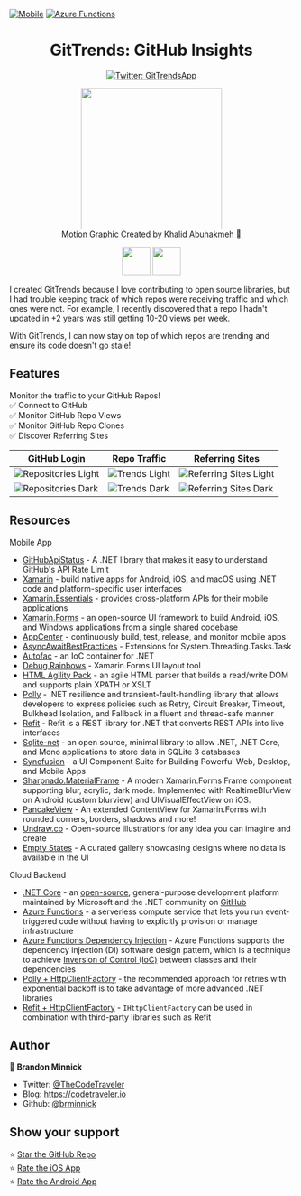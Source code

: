 [![Mobile](https://github.com/brminnick/GitTrends/actions/workflows/mobile.yml/badge.svg)](https://github.com/brminnick/GitTrends/actions/workflows/mobile.yml) [![Azure Functions](https://github.com/brminnick/GitTrends/workflows/Azure%20Functions/badge.svg)](https://github.com/brminnick/GitTrends/actions?query=workflow%3A%22Azure+Functions%22)

<div class="header" align="center">
  <h1 align="center">GitTrends: GitHub Insights</h1>
</div>
<p align="center">
  <a href="https://twitter.com/GitTrendsApp">
    <img alt="Twitter: GitTrendsApp" src="https://img.shields.io/twitter/follow/GitTrendsApp.svg?style=social" target="_blank" />
  </a>
</p>

<p align="center" >
  <a href="https://twitter.com/buhakmeh/status/1273974920649805825?s=20">
    <img src="https://user-images.githubusercontent.com/13558917/85167001-fc4db180-b21c-11ea-9055-bddb158542a7.gif" height="250"/> 
    </br>
    Motion Graphic Created by Khalid Abuhakmeh 🙌
  </a>
</p>

<p align="center">
  <a href="https://apps.apple.com/app/gittrends-github-insights/id1500300399">
    <img src="https://user-images.githubusercontent.com/13558917/75712535-ed96bb00-5c7c-11ea-8bd4-e9bd36365bb2.png" height="50"/> 
  </a>
  <a href="https://play.google.com/store/apps/details?id=com.minnick.gittrends"> 
    <img src="https://user-images.githubusercontent.com/13558917/75712286-8d077e00-5c7c-11ea-86f0-cd693630eee0.png" height="50" />
  </a>
</p>

I created GitTrends because I love contributing to open source libraries, but I had trouble keeping track of which repos were receiving traffic and which ones were not. For example, I recently discovered that a repo I hadn't updated in +2 years was still getting 10-20 views per week. 

With GitTrends, I can now stay on top of which repos are trending and ensure its code doesn't go stale!

## Features

Monitor the traffic to your GitHub Repos!<br/>
✅ Connect to GitHub <br/>
✅ Monitor GitHub Repo Views <br/>
✅ Monitor GitHub Repo Clones <br/>
✅ Discover Referring Sites <br/>

| GitHub Login | Repo Traffic | Referring Sites |
| -- | -- | -- |
| ![Repositories Light](https://user-images.githubusercontent.com/13558917/81881433-02c57b00-9545-11ea-920c-27b5b54f19c1.gif) | ![Trends Light](https://user-images.githubusercontent.com/13558917/81881263-921e5e80-9544-11ea-9bf8-a85ae9b59191.gif) | ![Referring Sites Light](https://user-images.githubusercontent.com/13558917/81881331-c6921a80-9544-11ea-93cc-0dbe222de0f9.gif) | 
| ![Repositories Dark](https://user-images.githubusercontent.com/13558917/81881552-5041e800-9545-11ea-8100-7b28731e32cb.gif) | ![Trends Dark](https://user-images.githubusercontent.com/13558917/81882124-c561ed00-9546-11ea-902f-c77f42e78f18.gif) | ![Referring Sites Dark](https://user-images.githubusercontent.com/13558917/81881769-dfe79680-9545-11ea-8047-a1aac99bebdc.gif) | 

## Resources

Mobile App
- [GitHubApiStatus](https://github.com/brminnick/GitHubApiStatus) - A .NET library that makes it easy to understand GitHub's API Rate Limit
- [Xamarin](https://docs.microsoft.com/xamarin/?WT.mc_id=mobile-0000-bramin) - build native apps for Android, iOS, and macOS using .NET code and platform-specific user interfaces
- [Xamarin.Essentials](https://docs.microsoft.com/xamarin/essentials/?WT.mc_id=mobile-0000-bramin) - provides cross-platform APIs for their mobile applications
- [Xamarin.Forms](https://docs.microsoft.com/xamarin/get-started/what-is-xamarin-forms?WT.mc_id=mobile-0000-bramin) - an open-source UI framework to build Android, iOS, and Windows applications from a single shared codebase
- [AppCenter](https://docs.microsoft.com/appcenter/?WT.mc_id=mobile-0000-bramin) - continuously build, test, release, and monitor mobile apps
- [AsyncAwaitBestPractices](https://github.com/brminnick/AsyncAwaitBestPractices) - Extensions for System.Threading.Tasks.Task
- [Autofac](https://github.com/autofac/Autofac) - an IoC container for .NET
- [Debug Rainbows](https://github.com/sthewissen/Xamarin.Forms.DebugRainbows) - Xamarin.Forms UI layout tool
- [HTML Agility Pack](https://github.com/zzzprojects/html-agility-pack) - an agile HTML parser that builds a read/write DOM and supports plain XPATH or XSLT
- [Polly](https://github.com/App-vNext/Polly) - .NET resilience and transient-fault-handling library that allows developers to express policies such as Retry, Circuit Breaker, Timeout, Bulkhead Isolation, and Fallback in a fluent and thread-safe manner
- [Refit](https://github.com/reactiveui/refit) - Refit is a REST library for .NET that converts REST APIs into live interfaces
- [Sqlite-net](https://github.com/praeclarum/sqlite-net) - an open source, minimal library to allow .NET, .NET Core, and Mono applications to store data in SQLite 3 databases
- [Syncfusion](https://syncfusion.com) - a UI Component Suite for Building Powerful Web, Desktop, and Mobile Apps
- [Sharpnado.MaterialFrame](https://github.com/roubachof/Sharpnado.MaterialFrame) - A modern Xamarin.Forms Frame component supporting blur, acrylic, dark mode. Implemented with RealtimeBlurView on Android (custom blurview) and UIVisualEffectView on iOS.
- [PancakeView](https://github.com/sthewissen/Xamarin.Forms.PancakeView) - An extended ContentView for Xamarin.Forms with rounded corners, borders, shadows and more!
- [Undraw.co](https://undraw.co/) - Open-source illustrations for any idea you can imagine and create
- [Empty States](https://emptystat.es/tags/mobile) - A curated gallery showcasing designs where no data is available in the UI

Cloud Backend
- [.NET Core](https://docs.microsoft.com/dotnet/core/?WT.mc_id=mobile-0000-bramin) - an [open-source](https://github.com/dotnet/core), general-purpose development platform maintained by Microsoft and the .NET community on [GitHub](https://github.com/dotnet/core)
- [Azure Functions](https://docs.microsoft.com/azure/azure-functions/?WT.mc_id=mobile-0000-bramin) - a serverless compute service that lets you run event-triggered code without having to explicitly provision or manage infrastructure
- [Azure Functions Dependency Injection](https://docs.microsoft.com/azure/azure-functions/functions-dotnet-dependency-injection?WT.mc_id=mobile-0000-bramin) - Azure Functions supports the dependency injection (DI) software design pattern, which is a technique to achieve [Inversion of Control (IoC)](https://docs.microsoft.com/dotnet/standard/modern-web-apps-azure-architecture/architectural-principles?WT.mc_id=mobile-0000-bramin#dependency-inversion) between classes and their dependencies
- [Polly + HttpClientFactory](https://docs.microsoft.com/dotnet/architecture/microservices/implement-resilient-applications/implement-http-call-retries-exponential-backoff-polly?WT.mc_id=mobile-0000-bramin) - the recommended approach for retries with exponential backoff is to take advantage of more advanced .NET libraries
- [Refit + HttpClientFactory](https://docs.microsoft.com/aspnet/core/fundamentals/http-requests?WT.mc_id=mobile-0000-bramin#generated-clients) - `IHttpClientFactory` can be used in combination with third-party libraries such as Refit

## Author

👤 **Brandon Minnick**

-   Twitter: [@TheCodeTraveler](https://twitter.com/TheCodeTraveler)
-   Blog: https://codetraveler.io
-   Github: [@brminnick](https://github.com/brminnick)

## Show your support

⭐️ [Star the GitHub Repo](https://github.com/brminnick/GitTrends/) <br/>
⭐️ [Rate the iOS App](https://apps.apple.com/us/app/gittrends-github-insights/id1500300399) <br/>
⭐️ [Rate the Android App](https://play.google.com/store/apps/details?id=com.minnick.gittrends) <br/>
